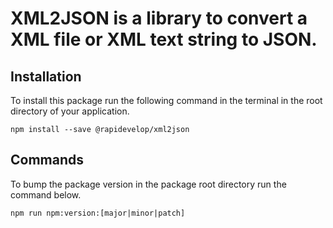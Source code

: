 # XML2JSON is a library to convert a XML file or XML text string to JSON.

## Installation
To install this package run the following command in the terminal in the root directory of your application.
```
npm install --save @rapidevelop/xml2json
```

## Commands
To bump the package version in the package root directory run the command below.
```
npm run npm:version:[major|minor|patch]
```
